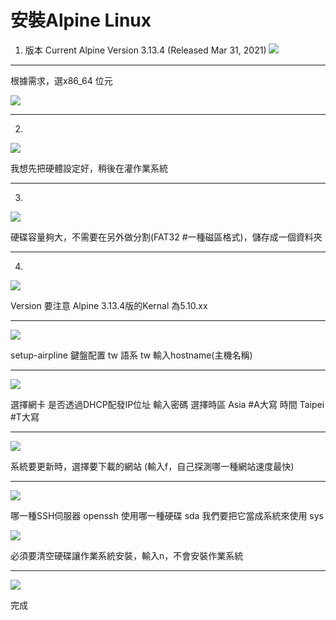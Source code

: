 # 安裝Alpine Linux
1. 版本 Current Alpine Version 3.13.4 (Released Mar 31, 2021)
![](https://i.imgur.com/oTbrnXC.png)


---

根據需求，選x86_64 位元

![](https://i.imgur.com/nfX52vq.png)


---

2. 

![](https://i.imgur.com/ednYoyQ.png)

我想先把硬體設定好，稍後在灌作業系統


---

3.
![](https://i.imgur.com/LoViPua.png)


硬碟容量夠大，不需要在另外做分割(FAT32 #一種磁區格式)，儲存成一個資料夾


---

4. 
![](https://i.imgur.com/QHfNYhE.png)


Version 要注意
Alpine 3.13.4版的Kernal 為5.10.xx


---
![](https://i.imgur.com/GfNM0lp.png)



setup-airpline
鍵盤配置 tw
語系    tw
輸入hostname(主機名稱)


---

![](https://i.imgur.com/961s822.png)

選擇網卡
是否透過DHCP配發IP位址
輸入密碼
選擇時區  Asia #A大寫
時間     Taipei #T大寫

---

![](https://i.imgur.com/GVHwqr8.png)

系統要更新時，選擇要下載的網站
(輸入f，自己探測哪一種網站速度最快)


---
![](https://i.imgur.com/l9h7qNl.png)

哪一種SSH伺服器 openssh
使用哪一種硬碟   sda
我們要把它當成系統來使用 sys


![](https://i.imgur.com/2gAfscQ.png)

必須要清空硬碟讓作業系統安裝，輸入n，不會安裝作業系統


---
![](https://i.imgur.com/0CVFqCv.png)

完成



